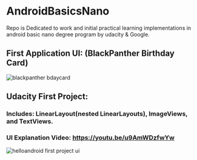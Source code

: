 # AndroidBasicsNano

Repo is Dedicated to work and initial practical learning implementations in android basic nano degree program by udacity &amp; Google.

## First Application UI: (BlackPanther Birthday Card)

![blackpanther bdaycard](https://user-images.githubusercontent.com/7467539/36913037-a4e61872-1e6e-11e8-85f9-a7e0cf3cc6ad.png)


## Udacity First Project: 

### Includes: LinearLayout(nested LinearLayouts), ImageViews, and TextViews.
### UI Explanation Video: https://youtu.be/u9AmWDzfwYw

![helloandroid first project ui](https://user-images.githubusercontent.com/7467539/36931185-ca52220a-1ed6-11e8-8f3d-992d3ce68dd1.png)

